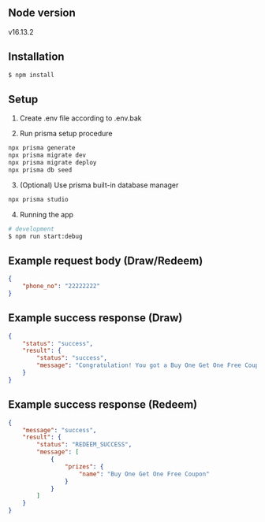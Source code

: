 ## Node version
v16.13.2

## Installation

```bash
$ npm install
```

## Setup

1. Create .env file according to .env.bak

2. Run prisma setup procedure
```bash
npx prisma generate
npx prisma migrate dev
npx prisma migrate deploy
npx prisma db seed
```

3. (Optional) Use prisma built-in database manager
```bash
npx prisma studio
```

4. Running the app
```bash
# development
$ npm run start:debug
```

## Example request body (Draw/Redeem)
```JSON
{
    "phone_no": "22222222"
}
```

## Example success response (Draw)
```JSON
{
    "status": "success",
    "result": {
        "status": "success",
        "message": "Congratulation! You got a Buy One Get One Free Coupon!"
    }
}
```

## Example success response (Redeem)
```JSON
{
    "message": "success",
    "result": {
        "status": "REDEEM_SUCCESS",
        "message": [
            {
                "prizes": {
                    "name": "Buy One Get One Free Coupon"
                }
            }
        ]
    }
}
```